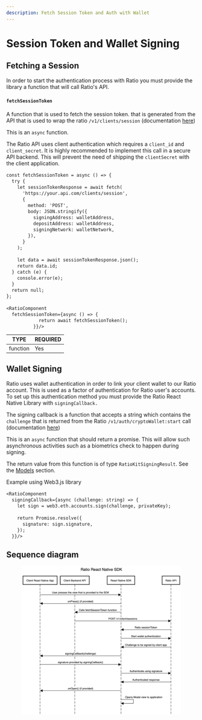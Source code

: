 ```yaml
---
description: Fetch Session Token and Auth with Wallet
---
```


# Session Token and Wallet Signing

## Fetching a Session&#x20;

In order to start the authentication process with Ratio you must provide the library a function that will call Ratio's API.

#### **`fetchSessionToken`**&#x20;

A function that is used to fetch the session token.  that is generated from the API that is used to wrap the ratio `/v1/clients/session` (documentation [here](../../reference/api/client.md))

This is an `async` function.

The Ratio API uses client authentication which requires a `client_id` and `client_secret`. It is highly recommended to implement this call in a secure API backend. This will prevent the need of shipping the `clientSecret` with the client application.

```tsx
const fetchSessionToken = async () => {
  try {
    let sessionTokenResponse = await fetch(
      'https://your.api.com/clients/session',
      {
        method: 'POST',
        body: JSON.stringify({
          signingAddress: walletAddress,
          depositAddress: walletAddress,
          signingNetwork: walletNetwork,
        }),
      }
    );

    let data = await sessionTokenResponse.json();
    return data.id;
  } catch (e) {
    console.error(e);
  }
  return null;
};
  
<RatioComponent 
  fetchSessionToken={async () => {
            return await fetchSessionToken();
          }}/>
```

| TYPE     | REQUIRED |
| -------- | -------- |
| function | Yes      |



## Wallet Signing

Ratio uses wallet authentication in order to link your client wallet to our Ratio account. This is used as a factor of authentication for Ratio user's accounts. To set up this authentication method you must provide the Ratio React Native Library with `signingCallback.`

The signing callback is a function that accepts a string which contains the `challenge` that is returned from the Ratio `/v1/auth/cryptoWallet:start` call (documentation [here](../../reference/api/auth/crypto-wallet.md#overview))

This is an `async` function that should return a promise. This will allow such asynchronous activities such as a biometrics check to happen during signing.&#x20;

The return value from this function is of type `RatioKitSigningResult`. See the [Models](reference.md#models) section.

Example using Web3.js library

```tsx
<RatioComponent 
  signingCallback={async (challenge: string) => {
    let sign = web3.eth.accounts.sign(challenge, privateKey);

    return Promise.resolve({
      signature: sign.signature,
    });
  }}/>
```

## Sequence diagram

<figure><img src="../../.gitbook/assets/Untitled (2).png" alt=""><figcaption></figcaption></figure>
